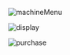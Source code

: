 ![machineMenu](https://user-images.githubusercontent.com/75656857/159104484-16f61f8c-c6b6-4726-9b63-7eaf4280d432.png)

![display](https://user-images.githubusercontent.com/75656857/159104489-f9c5edc8-02b0-421f-bc36-4b072938afc4.png)

![purchase](https://user-images.githubusercontent.com/75656857/159104493-f14f82d6-7d83-4302-af1e-02ab10e94aad.png)
